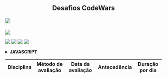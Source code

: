 <h2 align="center">Desafios CodeWars <!--📚-->
<p align="left"><Img src="https://img.shields.io/badge/javascript-%23323330.svg?style=for-the-badge&logo=javascript&logoColor=%23F7DF1E"/></h2></p>

<p align="left">
  <a href="https://www.codewars.com/users/Eri%20Fran%C3%A7a/completed"> 
    <img src="https://www.codewars.com/users/Eri%20Fran%C3%A7a/badges/large" /> 
  </a>

  <p align="left">
  <img src="https://img.shields.io/github/repo-size/EriFranca/Desafios-CodeWars" /> 
  <img src="https://img.shields.io/tokei/lines/github/EriFranca/Desafios-CodeWars" /> 
  <img src="https://img.shields.io/github/languages/count/EriFranca/Desafios-CodeWars" /> 
  <img src="https://img.shields.io/github/languages/top/EriFranca/Desafios-CodeWars" /> 
</p>

<!-- JavaScript -->
<details>
    <summary><STRONG>JAVASCRIPT</STRONG></summary>
    <br />
        <!-- Introdução a Programação -->
        <table border=5>
            <tr>
                <th colspan="4">Kata 7 em Javascript</th>
            </tr>
            <tr>
                <th colspan="4"></th>
            </tr>
            <tr>
                <th>Desafio</th>
                <th>Solução</th>
                <th>Status</th>
            </tr>
            <tr>
                <td>RGB To Hex Conversion</td>
                <td><a href="">Código</a></td>
                <td align="center">✅</td>
            </tr>
            <tr>
                <td></td>
                <td><a href="">Código</a></td>
                <td align="center">✅</td>
            </tr>
            <tr>
                <td></td>
                <td><a href="h">Código</a></td>
                <td align="center">✅</td>
            </tr>
        </table>
       
</details>

<table id="myTable2">
  <thead>
      <tr>
    <th>Disciplina</th>
    <th>Método de avaliação</th>
    <th>Data da avaliação</th>
    <th>Antecedência</th>
    <th>Duração por dia</th>
      </tr>
  </thead>
    <tbody>
    </tbody>
</table>
